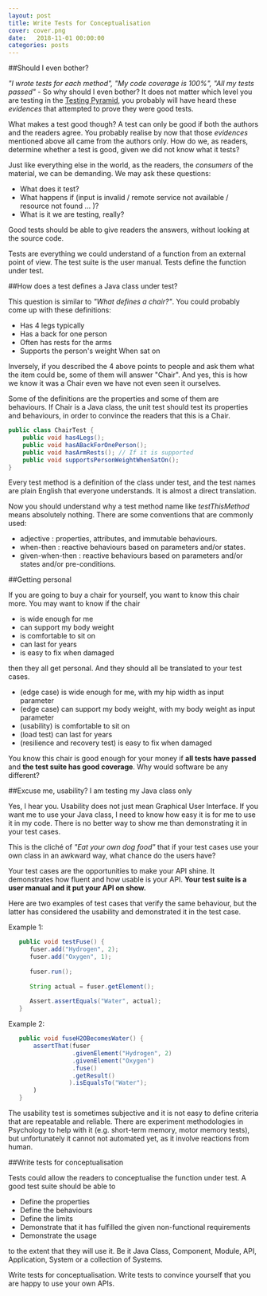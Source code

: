 ```yaml
---
layout: post
title: Write Tests for Conceptualisation 
cover: cover.png
date:   2018-11-01 00:00:00
categories: posts
---
```


##Should I even bother?

*"I wrote tests for each method", "My code coverage is 100%", "All my tests passed"* - So why should I even bother? It does not matter which level you are testing in the [Testing Pyramid](http://www.duncannisbet.co.uk/test-automation-basics-levels-pyramids-quadrants), you probably will have heard these *evidences* that attempted to prove they were good tests. 

What makes a test good though? A test can only be good if both the authors and the readers agree. You probably realise by now that those *evidences* mentioned above all came from the authors only. How do we, as readers, determine whether a test is good, given we did not know what it tests? 

Just like everything else in the world, as the readers, the *consumers* of the material, we can be demanding. We may ask these questions:

* What does it test?
* What happens if (input is invalid / remote service not available / resource not found ... )?
* What is it we are testing, really?

Good tests should be able to give readers the answers, without looking at the source code.

Tests are everything we could understand of a function from an external point of view. The test suite is the user manual. Tests define the function under test.  

##How does a test defines a Java class under test?

This question is similar to *"What defines a chair?"*. You could probably come up with these definitions:

* Has 4 legs typically
* Has a back for one person
* Often has rests for the arms
* Supports the person's weight When sat on 

Inversely, if you described the 4 above points to people and ask them what the item could be, some of them will answer "Chair". And yes, this is how we know it was a Chair even we have not even seen it ourselves.    

Some of the definitions are the properties and some of them are behaviours. If Chair is a Java class, the unit test should test its properties and behaviours, in order to convince the readers that this is a Chair.

```java
public class ChairTest {
    public void has4Legs();
    public void hasABackForOnePerson();
    public void hasArmRests(); // If it is supported
    public void supportsPersonWeightWhenSatOn();
}
```

Every test method is a definition of the class under test, and the test names are plain English that everyone understands. It is almost a direct translation.

Now you should understand why a test method name like *testThisMethod* means absolutely nothing. There are some conventions that are commonly used:

* adjective : properties, attributes, and immutable behaviours.
* when-then : reactive behaviours based on parameters and/or states.
* given-when-then : reactive behaviours based on parameters and/or states and/or pre-conditions.

##Getting personal

If you are going to buy a chair for yourself, you want to know this chair more. You may want to know if the chair

* is wide enough for me
* can support my body weight
* is comfortable to sit on
* can last for years
* is easy to fix when damaged

then they all get personal. And they should all be translated to your test cases. 

* (edge case) is wide enough for me, with my hip width as input parameter 
* (edge case) can support my body weight, with my body weight as input parameter
* (usability) is comfortable to sit on
* (load test) can last for years
* (resilience and recovery test) is easy to fix when damaged

You know this chair is good enough for your money if **all tests have passed** and **the test suite has good coverage**. Why would software be any different?

##Excuse me, usability? I am testing my Java class only

Yes, I hear you. Usability does not just mean Graphical User Interface. If you want me to use your Java class, I need to know how easy it is for me to use it in my code. There is no better way to show me than demonstrating it in your test cases. 

This is the cliché of *"Eat your own dog food"* that if your test cases use your own class in an awkward way, what chance do the users have?

Your test cases are the opportunities to make your API shine. It demonstrates how fluent and how usable is your API. **Your test suite is a user manual and it put your API on show.**

Here are two examples of test cases that verify the same behaviour, but the latter has considered the usability and demonstrated it in the test case. 

Example 1:

```java
   public void testFuse() {
      fuser.add("Hydrogen", 2);
      fuser.add("Oxygen", 1);
      
      fuser.run();
      
      String actual = fuser.getElement();
      
      Assert.assertEquals("Water", actual);
   }
``` 

Example 2:

```java
   public void fuseH2OBecomesWater() {
       assertThat(fuser
                  .givenElement("Hydrogen", 2)
                  .givenElement("Oxygen")
                  .fuse()
                  .getResult()
                 ).isEqualsTo("Water");
       )
   }
``` 

The usability test is sometimes subjective and it is not easy to define criteria that are repeatable and reliable. There are experiment methodologies in Psychology to help with it (e.g. short-term memory, motor memory tests), but unfortunately it cannot not automated yet, as it involve reactions from human.  

##Write tests for conceptualisation

Tests could allow the readers to conceptualise the function under test. A good test suite should be able to

* Define the properties
* Define the behaviours
* Define the limits
* Demonstrate that it has fulfilled the given non-functional requirements
* Demonstrate the usage

to the extent that they will use it. Be it Java Class, Component, Module, API, Application, System or a collection of Systems.

Write tests for conceptualisation. Write tests to convince yourself that you are happy to use your own APIs.